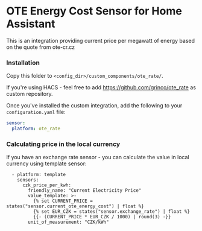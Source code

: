 # OTE Energy Cost Sensor for Home Assistant

This is an integration providing current price per megawatt of energy based on the quote
from ote-cr.cz

### Installation

Copy this folder to `<config_dir>/custom_components/ote_rate/`.

If you're using HACS - feel free to add https://github.com/grinco/ote_rate as custom repository.

Once you've installed the custom integration, add the following to your `configuration.yaml` file:

```yaml
sensor:
  platform: ote_rate
```

### Calculating price in the local currency

If you have an exchange rate sensor - you can calculate the value in local currency using template sensor:
```
  - platform: template
    sensors:
      czk_price_per_kwh:
        friendly_name: "Current Electricity Price"
        value_template: >-
          {% set CURRENT_PRICE = states("sensor.current_ote_energy_cost") | float %}
          {% set EUR_CZK = states("sensor.exchange_rate") | float %}
          {{- (CURRENT_PRICE * EUR_CZK / 1000) | round(3) -}}
        unit_of_measurement: "CZK/kWh"
```
